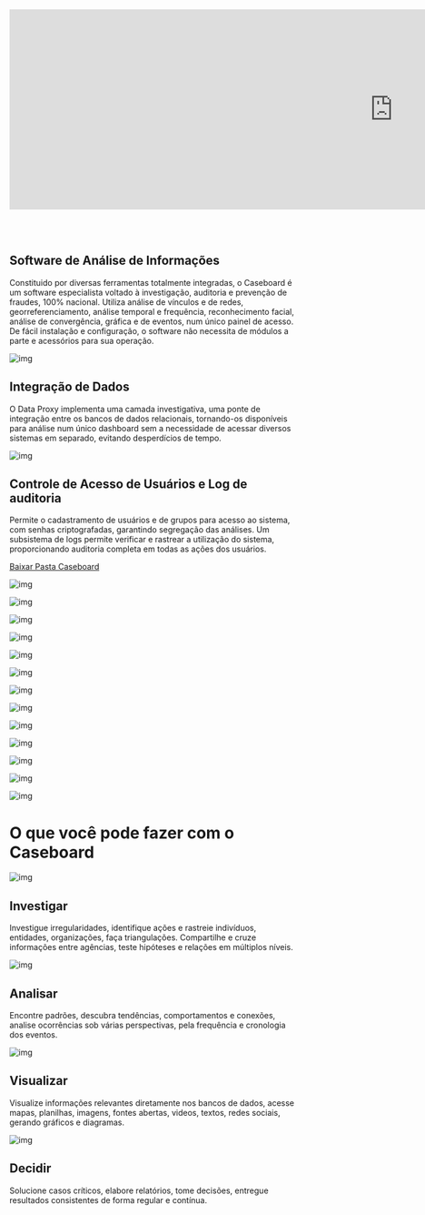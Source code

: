 <iframe src="https://player.vimeo.com/video/287922007" frameborder="0" webkitallowfullscreen="" mozallowfullscreen="" allowfullscreen="" style="margin: 0px; padding: 3rem 0px; box-sizing: border-box; width: 1349px; height: 448px; border: none;"></iframe>

## Software de Análise de Informações

Constituido por diversas ferramentas totalmente integradas, o Caseboard é um software especialista voltado à investigação, auditoria e prevenção de fraudes, 100% nacional. Utiliza análise de vínculos e de redes, georreferenciamento, análise temporal e frequência, reconhecimento facial, análise de convergência, gráfica e de eventos, num único painel de acesso. De fácil instalação e configuração, o software não necessita de módulos a parte e acessórios para sua operação.

![img](https://www.caseboard.com.br/img/analise-informacoes.jpg)

## Integração de Dados

O Data Proxy implementa uma camada investigativa, uma ponte de integração entre os bancos de dados relacionais, tornando-os disponíveis para análise num único dashboard sem a necessidade de acessar diversos sistemas em separado, evitando desperdícios de tempo.

![img](https://www.caseboard.com.br/img/produto-integracao-dados.jpg)

## Controle de Acesso de Usuários e Log de auditoria

Permite o cadastramento de usuários e de grupos para acesso ao sistema, com senhas criptografadas, garantindo segregação das análises. Um subsistema de logs permite verificar e rastrear a utilização do sistema, proporcionando auditoria completa em todas as ações dos usuários.

[Baixar Pasta Caseboard](https://drive.google.com/open?id=1S6rkY1mJF31SdF2WDXUDwYwEgjQnERqs)

![img](https://www.caseboard.com.br/img/controle-acesso.jpg)

![img](https://www.caseboard.com.br/img/Monitor-3.png)

![img](https://www.caseboard.com.br/img/Monitor-4.png)

![img](https://www.caseboard.com.br/img/Monitor-5.png)

![img](https://www.caseboard.com.br/img/Monitor-1.png)

![img](https://www.caseboard.com.br/img/Monitor-2.png)

![img](https://www.caseboard.com.br/img/Monitor-3.png)

![img](https://www.caseboard.com.br/img/Monitor-4.png)

![img](https://www.caseboard.com.br/img/Monitor-5.png)

![img](https://www.caseboard.com.br/img/Monitor-1.png)

![img](https://www.caseboard.com.br/img/Monitor-2.png)

![img](https://www.caseboard.com.br/img/Monitor-3.png)

![img](https://www.caseboard.com.br/img/icons-home/psychology.png)

# O que você pode fazer com o Caseboard

![img](https://www.caseboard.com.br/img/icons/investigate.png)

## Investigar

Investigue irregularidades, identifique ações e rastreie indivíduos, entidades, organizações, faça triangulações. Compartilhe e cruze informações entre agências, teste hipóteses e relações em múltiplos níveis.

![img](https://www.caseboard.com.br/img/icons/analise.png)

## Analisar

Encontre padrões, descubra tendências, comportamentos e conexões, analise ocorrências sob várias perspectivas, pela frequência e cronologia dos eventos.

![img](https://www.caseboard.com.br/img/icons/view-1.png)

## Visualizar

Visualize informações relevantes diretamente nos bancos de dados, acesse mapas, planilhas, imagens, fontes abertas, videos, textos, redes sociais, gerando gráficos e diagramas.

![img](https://www.caseboard.com.br/img/icons/diode.png)

## Decidir

Solucione casos críticos, elabore relatórios, tome decisões, entregue resultados consistentes de forma regular e contínua.